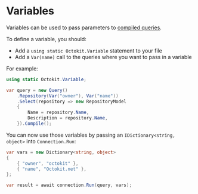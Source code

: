 # Variables

Variables can be used to pass parameters to [compiled queries](compiling-queries.md).

To define a variable, you should:

- Add a `using static Octokit.Variable` statement to your file
- Add a `Var(name)` call to the queries where you want to pass in a variable

For example:

```csharp
using static Octokit.Variable;

var query = new Query()
    .Repository(Var("owner"), Var("name"))
    .Select(repository => new RepositoryModel
    {
        Name = repository.Name,
        Description = repository.Name,
    }).Compile();
```

You can now use those variables by passing an `IDictionary<string, object>` into `Connection.Run`:

```csharp
var vars = new Dictionary<string, object>
{
    { "owner", "octokit" },
    { "name", "Octokit.net" },
};

var result = await connection.Run(query, vars);
```
